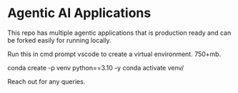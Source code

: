 # Agentic AI Applications

This repo has multiple agentic applications that is production ready and can be forked easily for running locally.

Run this in cmd prompt vscode to create a virtual environment. 750+mb.

conda create -p venv python==3.10 -y
conda activate venv/

Reach out for any queries.
